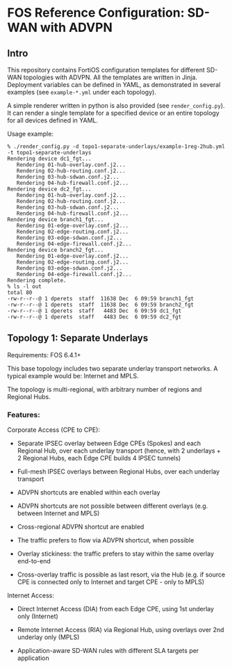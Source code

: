 # FOS Reference Configuration: SD-WAN with ADVPN

## Intro

This repository contains FortiOS configuration templates for different SD-WAN topologies with ADVPN.
All the templates are written in Jinja. Deployment variables can be defined in YAML, as demonstrated in
several examples (see `example-*.yml` under each topology).

A simple renderer written in python is also provided (see `render_config.py`).
It can render a single template for a specified device or an entire topology for all devices defined in YAML.

Usage example:

```
% ./render_config.py -d topo1-separate-underlays/example-1reg-2hub.yml -t topo1-separate-underlays
Rendering device dc1_fgt...
   Rendering 01-hub-overlay.conf.j2...
   Rendering 02-hub-routing.conf.j2...
   Rendering 03-hub-sdwan.conf.j2...
   Rendering 04-hub-firewall.conf.j2...
Rendering device dc2_fgt...
   Rendering 01-hub-overlay.conf.j2...
   Rendering 02-hub-routing.conf.j2...
   Rendering 03-hub-sdwan.conf.j2...
   Rendering 04-hub-firewall.conf.j2...
Rendering device branch1_fgt...
   Rendering 01-edge-overlay.conf.j2...
   Rendering 02-edge-routing.conf.j2...
   Rendering 03-edge-sdwan.conf.j2...
   Rendering 04-edge-firewall.conf.j2...
Rendering device branch2_fgt...
   Rendering 01-edge-overlay.conf.j2...
   Rendering 02-edge-routing.conf.j2...
   Rendering 03-edge-sdwan.conf.j2...
   Rendering 04-edge-firewall.conf.j2...
Rendering complete.
% ls -l out
total 80
-rw-r--r--@ 1 dperets  staff  11638 Dec  6 09:59 branch1_fgt
-rw-r--r--@ 1 dperets  staff  11638 Dec  6 09:59 branch2_fgt
-rw-r--r--@ 1 dperets  staff   4483 Dec  6 09:59 dc1_fgt
-rw-r--r--@ 1 dperets  staff   4483 Dec  6 09:59 dc2_fgt
```

## Topology 1: Separate Underlays

Requirements: FOS 6.4.1+

This base topology includes two separate underlay transport networks.
A typical example would be: Internet and MPLS.

The topology is multi-regional, with arbitrary number of regions and Regional Hubs.

### Features:

Corporate Access (CPE to CPE):

- Separate IPSEC overlay between Edge CPEs (Spokes) and each Regional Hub, over each underlay transport
  (hence, with 2 underlays + 2 Regional Hubs, each Edge CPE builds 4 IPSEC tunnels)

- Full-mesh IPSEC overlays between Regional Hubs, over each underlay transport  

- ADVPN shortcuts are enabled within each overlay

- ADVPN shortcuts are not possible between different overlays (e.g. between Internet and MPLS)

- Cross-regional ADVPN shortcut are enabled

- The traffic prefers to flow via ADVPN shortcut, when possible

- Overlay stickiness: the traffic prefers to stay within the same overlay end-to-end

- Cross-overlay traffic is possible as last resort, via the Hub
  (e.g. if source CPE is connected only to Internet and target CPE - only to MPLS)

Internet Access:

- Direct Internet Access (DIA) from each Edge CPE, using 1st underlay only (Internet)

- Remote Internet Access (RIA) via Regional Hub, using overlays over 2nd underlay only (MPLS)

- Application-aware SD-WAN rules with different SLA targets per application
